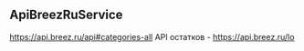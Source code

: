 ﻿## ApiBreezRuService
https://api.breez.ru/api#categories-all
API остатков - https://api.breez.ru/lo